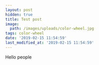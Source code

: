 ```yaml
---
layout: post
hidden: true
title: Test post
image:
  path: /images/uploads/color-wheel.jpg
tags: color-wheel
date: '2019-02-15 11:54:59'
last_modified_at: '2019-02-15 11:54:59'
---
```

Hello people
